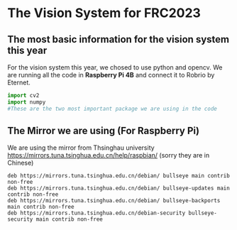 # The Vision System for FRC2023
## The most basic information for the vision system this year
For the vision system this year, we chosed to use python and opencv. We are running all the code in **Raspberry Pi 4B** and connect it to Robrio by Eternet.
```python
import cv2
import numpy
#These are the two most important package we are using in the code
```
## The Mirror we are using (For Raspberry Pi)
We are using the mirror from Thsinghau university
<https://mirrors.tuna.tsinghua.edu.cn/help/raspbian/> (sorry they are in Chinese)
```
deb https://mirrors.tuna.tsinghua.edu.cn/debian/ bullseye main contrib non-free
deb https://mirrors.tuna.tsinghua.edu.cn/debian/ bullseye-updates main contrib non-free
deb https://mirrors.tuna.tsinghua.edu.cn/debian/ bullseye-backports main contrib non-free
deb https://mirrors.tuna.tsinghua.edu.cn/debian-security bullseye-security main contrib non-free
``` 